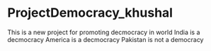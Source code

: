 # ProjectDemocracy_khushal
This is a new project for promoting decmocracy in world
India is a decmocracy
America is a decmocracy
Pakistan is not a democracy

